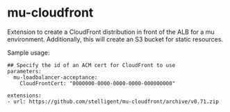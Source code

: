 # mu-cloudfront
Extension to create a CloudFront distribution in front of the ALB for a mu environment.  Additionally, this will create an S3 bucket for static resources.

Sample usage:

```
## Specify the id of an ACM cert for CloudFront to use
parameters:
  mu-loadbalancer-acceptance:
    CloudFrontCert: "0000000-0000-0000-0000-000000000"

extensions:
- url: https://github.com/stelligent/mu-cloudfront/archive/v0.71.zip
```



